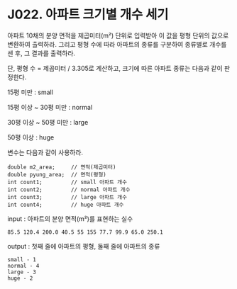# J022. 아파트 크기별 개수 세기
아파트 10채의 분양 면적을 제곱미터(m²) 단위로 입력받아 이 값을 평형 단위의 값으로 변환하여 출력하라. 그리고 평형 수에 따라 아파트의 종류를 구분하여 종류별로 개수를 센 후, 그 결과를 출력하라.

단, 평형 수 = 제곱미터 / 3.305로 계산하고, 크기에 따른 아파트 종류는 다음과 같이 판정한다.

15평 미만 : small

15평 이상 ~ 30평 미만 : normal

30평 이상 ~ 50평 미만 : large

50평 이상 : huge


변수는 다음과 같이 사용하라.
```
double m2_area;     // 면적(제곱미터)
double pyung_area;  // 면적(평형)
int count1;         // small 아파트 개수
int count2;         // normal 아파트 개수
int count3;         // large 아파트 개수
int count4;         // huge 아파트 개수
```

input : 아파트의 분양 면적(m²)를 표현하는 실수
```
85.5 120.4 200.0 40.5 55 155 77.7 99.9 65.0 250.1
```
output : 첫째 줄에 아파트의 평형, 둘째 줄에 아파트의 종류
```
small - 1
normal - 4
large - 3
huge - 2
```